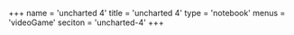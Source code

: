 +++
name = 'uncharted 4'
title = 'uncharted 4'
type = 'notebook'
menus = 'videoGame'
seciton = 'uncharted-4'
+++
